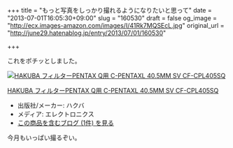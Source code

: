 +++
title = "もっと写真をしっかり撮れるようになりたいと思って"
date = "2013-07-01T16:05:30+09:00"
slug = "160530"
draft = false
og_image = "http://ecx.images-amazon.com/images/I/41Rk7MQSEcL.jpg"
original_url = "http://june29.hatenablog.jp/entry/2013/07/01/160530"

+++

<p>これをポチッとしました。</p>
<p></p>
<div class="hatena-asin-detail">
<a href="http://www.amazon.co.jp/exec/obidos/ASIN/B005H76A96/cameralady-22/"><img src="http://ecx.images-amazon.com/images/I/41Rk7MQSEcL._SL160_.jpg" class="hatena-asin-detail-image" alt="HAKUBA フィルターPENTAX Q用 C-PENTAXL 40.5MM SV CF-CPL405SQ" title="HAKUBA フィルターPENTAX Q用 C-PENTAXL 40.5MM SV CF-CPL405SQ"></a><div class="hatena-asin-detail-info">
<p class="hatena-asin-detail-title"><a href="http://www.amazon.co.jp/exec/obidos/ASIN/B005H76A96/cameralady-22/">HAKUBA フィルターPENTAX Q用 C-PENTAXL 40.5MM SV CF-CPL405SQ</a></p>
<ul>
<li>
<span class="hatena-asin-detail-label">出版社/メーカー:</span> ハクバ</li>
<li>
<span class="hatena-asin-detail-label">メディア:</span> エレクトロニクス</li>
<li><a href="http://d.hatena.ne.jp/asin/B005H76A96/cameralady-22" target="_blank">この商品を含むブログ (1件) を見る</a></li>
</ul>
</div>
<div class="hatena-asin-detail-foot"></div>
</div>
<p>今月もいっぱい撮るぞい。</p>
